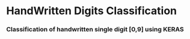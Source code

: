 # HandWritten Digits Classification

### Classification of handwritten single digit [0,9] using KERAS